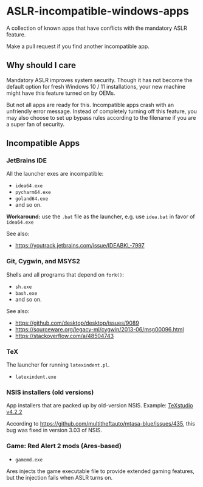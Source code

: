 # ASLR-incompatible-windows-apps
A collection of known apps that have conflicts with the mandatory ASLR feature.

Make a pull request if you find another incompatible app.

## Why should I care
Mandatory ASLR improves system security. Though it has not become the default option for fresh Windows 10 / 11 installations, your new machine might have this feature turned on by OEMs.

But not all apps are ready for this. Incompatible apps crash with an unfriendly error message. Instead of completely turning off this feature, you may also choose to set up bypass rules according to the filename if you are a super fan of security.

## Incompatible Apps

### JetBrains IDE
All the launcher exes are incompatible:
- `idea64.exe`
- `pycharm64.exe`
- `goland64.exe`
- and so on.

**Workaround:** use the `.bat` file as the launcher, e.g. use `idea.bat` in favor of `idea64.exe`

See also:
- https://youtrack.jetbrains.com/issue/IDEABKL-7997

### Git, Cygwin, and MSYS2
Shells and all programs that depend on `fork()`:
- `sh.exe`
- `bash.exe`
- and so on.

See also:
- https://github.com/desktop/desktop/issues/9089
- https://sourceware.org/legacy-ml/cygwin/2013-06/msg00096.html
- https://stackoverflow.com/a/48504743

### TeX
The launcher for running `latexindent.pl`.
- `latexindent.exe`

### NSIS installers (old versions)
App installers that are packed up by old-version NSIS.
Example: [TeXstudio v4.2.2](https://github.com/texstudio-org/texstudio/releases/tag/4.2.2)

According to https://github.com/multitheftauto/mtasa-blue/issues/435, this bug was fixed in version 3.03 of NSIS.

### Game: Red Alert 2 mods (Ares-based)
- `gamemd.exe`

Ares injects the game executable file to provide extended gaming features, but the injection fails when ASLR turns on.
